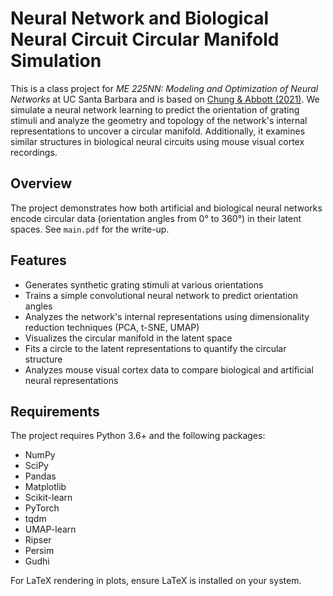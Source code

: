 # Neural Network and Biological Neural Circuit Circular Manifold Simulation


This is a class project for *ME 225NN: Modeling and Optimization of Neural Networks* at UC Santa Barbara and is based on [Chung & Abbott (2021)](https://www.sciencedirect.com/science/article/pii/S0959438821001227#bib32). We simulate a neural network learning to predict the orientation of grating stimuli and analyze the geometry and topology of the network's internal representations to uncover a circular manifold. Additionally, it examines similar structures in biological neural circuits using mouse visual cortex recordings.

## Overview

The project demonstrates how both artificial and biological neural networks encode circular data (orientation angles from 0° to 360°) in their latent spaces. See `main.pdf` for the write-up.

## Features

- Generates synthetic grating stimuli at various orientations
- Trains a simple convolutional neural network to predict orientation angles
- Analyzes the network's internal representations using dimensionality reduction techniques (PCA, t-SNE, UMAP)
- Visualizes the circular manifold in the latent space
- Fits a circle to the latent representations to quantify the circular structure
- Analyzes mouse visual cortex data to compare biological and artificial neural representations

## Requirements

The project requires Python 3.6+ and the following packages:

- NumPy
- SciPy
- Pandas
- Matplotlib
- Scikit-learn
- PyTorch
- tqdm
- UMAP-learn
- Ripser
- Persim
- Gudhi

For LaTeX rendering in plots, ensure LaTeX is installed on your system.


